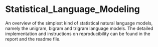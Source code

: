 # Statistical_Language_Modeling
 An overview of the simplest kind of statistical natural language models, namely the unigram, bigram and trigram language models. The detailed implementation and instructions on reproducibility can be found in the report and the readme file.
